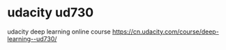 # udacity ud730
udacity deep learning online course
https://cn.udacity.com/course/deep-learning--ud730/
